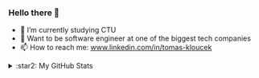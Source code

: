 ### Hello there 👋

<!--
**TomKloucek/TomKloucek** is a ✨ _special_ ✨ repository because its `README.md` (this file) appears on your GitHub profile.
-->

- 🔭 I’m currently studying CTU
- 💬 Want to be software engineer at one of the biggest tech companies
- 📫 How to reach me: www.linkedin.com/in/tomas-kloucek

<details>
  <summary>:star2: My GitHub Stats</summary>
  <img align="left" alt="zimice's GitHub Stats" src="https://github-readme-stats-zimice.vercel.app/api?username=TomKloucek&show_icons=true&hide_border=true&theme=onedark" />
<img align="left" alt="zimice's GitHub Stats" src="https://github-readme-stats-zimice.vercel.app/api/top-langs/?username=TomKloucek&theme=onedark" />
</details>
